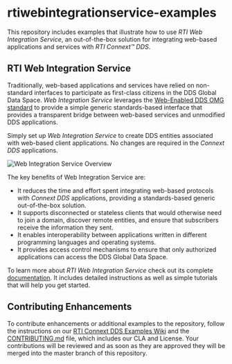 # rtiwebintegrationservice-examples
This repository includes examples that illustrate how to use _RTI Web
Integration Service_, an out-of-the-box solution for integrating web-based
applications and services with _RTI Connext™ DDS_.

##  RTI Web Integration Service
Traditionally, web-based applications and services have relied on non-standard
interfaces to participate as first-class citizens in the DDS Global Data Space.
_Web Integration Service_ leverages the
[Web-Enabled DDS OMG standard](http://www.omg.org/spec/DDS-WEB) to provide
a simple generic standards-based interface that provides a transparent bridge
between web-based services and unmodified DDS applications.

Simply set up _Web Integration Service_ to create DDS entities associated with
web-based client applications. No changes are required in the _Connext DDS_
applications.

![Web Integration Service Overview](https://community.rti.com/static/documentation/connext-dds/current/doc/manuals/web_integration_service/img/WebDDSOverview.png)

The key benefits of Web Integration Service are:
* It reduces the time and effort spent integrating web-based protocols with
_Connext DDS_ applications, providing a standards-based generic out-of-the-box
solution.
* It supports disconnected or stateless clients that would otherwise need to
join a domain, discover remote entities, and ensure that subscribers receive
the information they sent.
* It enables interoperability between applications written in different
programming languages and operating systems.
* It provides access control mechanisms to ensure that only authorized
applications can access the DDS Global Data Space.

To learn more about _RTI Web Integration Service_ check out its complete
[documentation](https://community.rti.com/static/documentation/connext-dds/current/doc/manuals/web_integration_service/index.html).
It includes detailed instructions as well as simple tutorials that will help
you get started.

## Contributing Enhancements
To contribute enhancements or additional examples to the repository, follow
the instructions on our [RTI Connext DDS Examples Wiki](https://github.com/rticommunity/rticonnextdds-examples/wiki) and the [CONTRIBUTING.md](https://github.com/rticommunity/rtiwebintegrationservice-examples/blob/master/CONTRIBUTING.md) file, which includes our CLA and License.
Your contributions will be reviewed and as soon as they are approved they will
be merged into the master branch of this repository.
